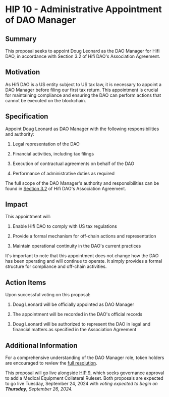 # HIP 10 - Administrative Appointment of DAO Manager

## Summary

This proposal seeks to appoint Doug Leonard as the DAO Manager for Hifi DAO, in accordance with Section 3.2 of Hifi DAO's Association Agreement.

## Motivation

As Hifi DAO is a US entity subject to US tax law, it is necessary to appoint a DAO Manager before filing our first tax return. This appointment is crucial for maintaining compliance and ensuring the DAO can perform actions that cannot be executed on the blockchain.

## Specification

Appoint Doug Leonard as DAO Manager with the following responsibilities and authority:

1. Legal representation of the DAO

2. Financial activities, including tax filings

3. Execution of contractual agreements on behalf of the DAO

4. Performance of administrative duties as required

The full scope of the DAO Manager's authority and responsibilities can be found in [Section 3.2](https://github.com/hifi-finance/legal-docs/blob/main/Formation%20Docs/HIFI%20DAO%20TUNAA.pdf) of Hifi DAO's Association Agreement.

## Impact

This appointment will:

1. Enable Hifi DAO to comply with US tax regulations

2. Provide a formal mechanism for off-chain actions and representation

3. Maintain operational continuity in the DAO's current practices

It's important to note that this appointment does not change how the DAO has been operating and will continue to operate. It simply provides a formal structure for compliance and off-chain activities.

## Action Items

Upon successful voting on this proposal:

1. Doug Leonard will be officially appointed as DAO Manager

2. The appointment will be recorded in the DAO's official records

3. Doug Leonard will be authorized to represent the DAO in legal and financial matters as specified in the Association Agreement

## Additional Information

For a comprehensive understanding of the DAO Manager role, token holders are encouraged to review the [full resolution](https://github.com/hifi-finance/legal-docs/blob/main/HIP10/Resolution%20to%20Appoint%20DAO%20Manager.pdf).

This proposal will go live alongside [HIP 9](https://forum.hifi.finance/t/hip-9-approve-medical-equipment-collateral-ruleset/362), which seeks governance approval to add a Medical Equipment Collateral Ruleset. Both proposals are expected to go live Tuesday, September 24, 2024 with _voting expected to begin on **Thursday**, September 26, 2024._
